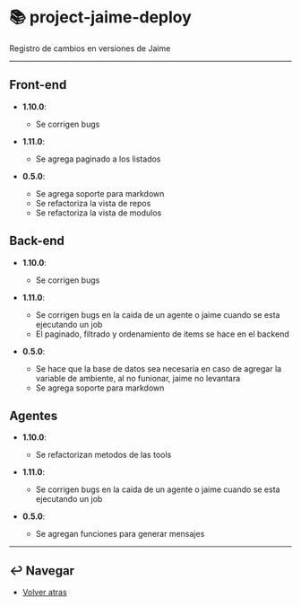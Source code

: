 # :books: project-jaime-deploy

Registro de cambios en versiones de Jaime

---

## Front-end

* **1.10.0**:
  * Se corrigen bugs

* **1.11.0**:
  * Se agrega paginado a los listados

* **0.5.0**:
  * Se agrega soporte para markdown
  * Se refactoriza la vista de repos
  * Se refactoriza la vista de modulos

## Back-end

* **1.10.0**:
  * Se corrigen bugs

* **1.11.0**:
  * Se corrigen bugs en la caida de un agente o jaime cuando se esta ejecutando un job
  * El paginado, filtrado y ordenamiento de items se hace en el backend

* **0.5.0**:
  * Se hace que la base de datos sea necesaria en caso de agregar la variable de ambiente, al no funionar, jaime no levantara 
  * Se agrega soporte para markdown

## Agentes

* **1.10.0**:
  * Se refactorizan metodos de las tools

* **1.11.0**:
  * Se corrigen bugs en la caida de un agente o jaime cuando se esta ejecutando un job

* **0.5.0**:
  * Se agregan funciones para generar mensajes

---

## :leftwards_arrow_with_hook: Navegar

* [Volver atras](../README.md)
